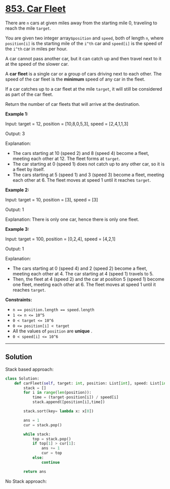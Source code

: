 # [853. Car Fleet](https://leetcode.com/problems/car-fleet/description/)

There are <code>n</code> cars at given miles away from the starting mile 0, traveling to reach the mile <code>target</code>.

You are given two integer arrays<code>position</code> and <code>speed</code>, both of length <code>n</code>, where <code>position[i]</code> is the starting mile of the <code>i^th</code> car and <code>speed[i]</code> is the speed of the <code>i^th</code> car in miles per hour.

A car cannot pass another car, but it can catch up and then travel next to it at the speed of the slower car.

A **car fleet**  is a single car or a group of cars driving next to each other. The speed of the car fleet is the **minimum**  speed of any car in the fleet.

If a car catches up to a car fleet at the mile <code>target</code>, it will still be considered as part of the car fleet.

Return the number of car fleets that will arrive at the destination.

**Example 1:** 

<div class="example-block">
Input: target = 12, position = [10,8,0,5,3], speed = [2,4,1,1,3]

Output: 3

Explanation:

- The cars starting at 10 (speed 2) and 8 (speed 4) become a fleet, meeting each other at 12. The fleet forms at <code>target</code>.
- The car starting at 0 (speed 1) does not catch up to any other car, so it is a fleet by itself.
- The cars starting at 5 (speed 1) and 3 (speed 3) become a fleet, meeting each other at 6. The fleet moves at speed 1 until it reaches <code>target</code>.

**Example 2:** 

<div class="example-block">
Input: target = 10, position = [3], speed = [3]

Output: 1

Explanation:
There is only one car, hence there is only one fleet.

**Example 3:** 

<div class="example-block">
Input: target = 100, position = [0,2,4], speed = [4,2,1]

Output: 1

Explanation:

- The cars starting at 0 (speed 4) and 2 (speed 2) become a fleet, meeting each other at 4. The car starting at 4 (speed 1) travels to 5.
- Then, the fleet at 4 (speed 2) and the car at position 5 (speed 1) become one fleet, meeting each other at 6. The fleet moves at speed 1 until it reaches <code>target</code>.

**Constraints:** 

- <code>n == position.length == speed.length</code>
- <code>1 <= n <= 10^5</code>
- <code>0 < target <= 10^6</code>
- <code>0 <= position[i] < target</code>
- All the values of <code>position</code> are **unique** .
- <code>0 < speed[i] <= 10^6</code>

---

## Solution

Stack based approach:
```python
class Solution:
    def carFleet(self, target: int, position: List[int], speed: List[int]) -> int:
        stack = []
        for i in range(len(position)):
            time = (target-position[i]) / speed[i]
            stack.append([position[i],time])

        stack.sort(key= lambda x: x[0])

        ans = 1
        cur = stack.pop()

        while stack:
            top = stack.pop()
            if top[1] > cur[1]:
                ans += 1
                cur = top
            else:
                continue

        return ans
```

No Stack approach:
```python

```